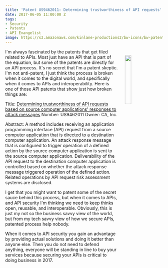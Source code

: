 ```yaml
---
title: 'Patent US9462011: Determining trustworthiness of API requests'
date: 2017-06-05 11:00:00 Z
tags:
- Security
- Patents
- API Evangelist
image: https://s3.amazonaws.com/kinlane-productions2/bw-icons/bw-patent-algorithms.png
---
```


<p><img src="https://s3.amazonaws.com/kinlane-productions2/bw-icons/bw-patent-algorithms.png" align="right" width="20%" style="padding: 20px;" /></p>I'm always fascinated by the patents that get filed related to APIs. Most just have an API that is part of the equation, but some of the patents are directly for an API process. It's no secret that I'm a patent skeptic. I'm not anti-patent, I just think the process is broken when it comes to the digital world, and specifically when it comes to APIs and interoperability. Here is one of those API patents that show just how broken things are:

Title: [Determining trustworthiness of API requests based on source computer applications' responses to attack messages](http://patft.uspto.gov/netacgi/nph-Parser?Sect2=PTO1&Sect2=HITOFF&p=1&u=/netahtml/PTO/search-bool.html&r=1&f=G&l=50&d=PALL&RefSrch=yes&Query=PN/9462011)
Number: US9462011
Owner: CA, Inc.

Abstract: A method includes receiving an application programming interface (API) request from a source computer application that is directed to a destination computer application. An attack response message that is configured to trigger operation of a defined action by the source computer application is sent to the source computer application. Deliverability of the API request to the destination computer application is controlled based on whether the attack response message triggered operation of the defined action. Related operations by API request risk assessment systems are disclosed.

I get that you might want to patent some of the secret sauce behind this process, but when it comes to APIs, and API security I'm thinking we need to keep thinks open, reusable, and interoperable. Obviously, this is just my not so the business savvy view of the world, but from my tech savvy view of how we secure APIs, patented process help nobody. 

When it comes to API security you gain an advantage by providing actual solutions and doing it better than anyone else. Then you do not need to defend anything, everyone will be standing in line to buy your services because securing your APIs is critical to doing business in 2017.
